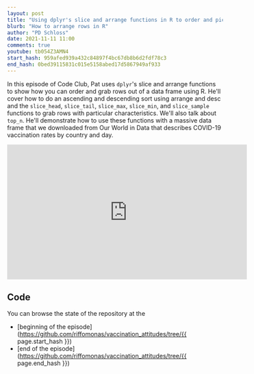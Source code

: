 ```yaml
---
layout: post
title: "Using dplyr's slice and arrange functions in R to order and pick rows from a data frame (CC162)"
blurb: "How to arrange rows in R"
author: "PD Schloss"
date: 2021-11-11 11:00
comments: true
youtube: tb054Z3AMN4
start_hash: 959afed939a432c84897f4bc67db8b6d2fdf78c3
end_hash: 0bed39115831c015e5158abed17d5867949af933
---
```


In this episode of Code Club, Pat uses `dplyr`'s slice and arrange functions to show how you can order and grab rows out of a data frame using R. He'll cover how to do an ascending and descending sort using arrange and desc and the `slice_head`, `slice_tail`, `slice_max`, `slice_min`, and `slice_sample` functions to grab rows with particular characteristics. We'll also talk about `top_n`. He'll demonstrate how to use these functions with a massive data frame that we downloaded from Our World in Data that describes COVID-19 vaccination rates by country and day.


<iframe style="margin: 0 auto;display:block;" width="560" height="315" src="https://www.youtube.com/embed/{{ page.youtube }}" frameborder="0" allow="accelerometer; autoplay; encrypted-media; gyroscope; picture-in-picture" allowfullscreen></iframe>


## Code

You can browse the state of the repository at the
* [beginning of the episode](https://github.com/riffomonas/vaccination_attitudes/tree/{{ page.start_hash }})
* [end of the episode](https://github.com/riffomonas/vaccination_attitudes/tree/{{ page.end_hash }})
